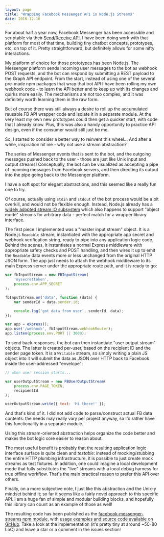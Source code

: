 ```yaml
---
layout: page
title: 'Wrapping Facebook Messenger API in Node.js Streams'
date: 2016-12-10
---
```


For about half a year now, Facebook Messenger has been accessible and scriptable via their [Send/Receive API](https://developers.facebook.com/docs/messenger-platform). I have been doing work with that platform for most of that time, building tiny chatbot concepts, prototypes, etc, on top of it. Pretty straightforward, but definitely allows for some nifty interactions.

My platform of choice for those prototypes has been Node.js. The Messenger platform sends incoming user messages to the bot as webhook POST requests, and the bot can respond by submitting a REST payload to the Graph API endpoint. From the start, instead of using one of the several pre-made npm packages that wrap that bot API I have been rolling my own webhook code - to learn the API better and to keep up with its changes and quirks more easily. The mechanisms are not too complex, and it was definitely worth learning them in the raw form.

But of course there was still always a desire to roll up the accumulated reusable FB API wrapper code and isolate it in a separate module. At the very least my own new prototypes could then get a quicker start, with code that I already know. Plus, this was also a handy opportunity to practice API design, even if the consumer would still just be me.

So, I started to consider a better way to reinvent this wheel... And after a while, inspiration hit me - why not use a stream abstraction?

The series of Messenger events that is sent to the bot, and the outgoing messages pushed back to the user - those are just like Unix input and output streams! Conceptually, the bot can be visualized as accepting a pipe of incoming messages from Facebook servers, and then directing its output into the pipe going back to the Messenger platform.

I have a soft spot for elegant abstractions, and this seemed like a really fun one to try.

Of course, actually using `stdin` and `stdout` of the bot process would be a bit overkill, and would not be flexible enough. Instead, Node.js already has a [widely adopted stream IO subsystem](https://github.com/substack/stream-handbook) which also happens to support "object mode" streams for arbitrary data - perfect match for a wrapper library interface.

The first piece I implemented was a "master input stream" object. It is a Node.js `Readable` stream, instantiated with the appropriate app secret and webhook verification string, ready to pipe into any application logic code. Behind the scenes, it instantiates a normal Express middleware with appropriate safety checks and POST handling, and then wires it up to emit the `Readable` data events more or less unchanged from the original HTTP JSON form. The app just needs to attach the webhook middleware to its main Express server under the appropriate route path, and it is ready to go:

```js
var fbInputStream = new FBInputStream(
    'mysecrettoken',
    process.env.APP_SECRET
);

fbInputStream.on('data', function (data) {
    var senderId = data.sender.id;

    console.log('got data from user', senderId, data);
});

var app = express();
app.use('/webhook', fbInputStream.webhookRouter);
app.listen(process.env.PORT || 3000);
```

To send back responses, the bot can then instantiate "user output stream" objects. The latter is created per-user, based on the recipient ID and the sender page token. It is a `Writable` stream, so simply writing a plain JS object into it will submit the data as JSON over HTTP back to Facebook inside the user-addressed "envelope":

```js
// when user session starts...

var userOutputStream = new FBUserOutputStream(
    process.env.PAGE_TOKEN,
    recipientId
);

userOutputStream.write({ text: 'Hi there!' });
```

And that's kind of it. I did not add code to parse/construct actual FB data contents: the needs may really vary per project anyway, so I'd rather have this functionality in a separate module.

Using this stream-oriented abstraction helps organize the code better and makes the bot logic core easier to reason about.

The most useful benefit is probably that the resulting application logic interface surface is quite clean and *testable*: instead of mocking/stubbing the entire HTTP plumbing infrastructure, it is possible to just create mock streams as test fixtures. In addition, one could imagine a local development mode that fully substitutes the "live" streams with a local debug harness for true offline workflow. That's the main practical reason to prefer this API over others.

Finally, on a more subjective note, I just like this abstraction and the Unix-y mindset behind it; so far it seems like a fairly novel approach to this specific API. I am a huge fan of simple and modular building blocks, and hopefully this library can count as an example of those as well!

The resulting code has been published as the [facebook-messenger-streams npm module](https://www.npmjs.com/package/facebook-messenger-streams), with [usage examples and source code available on GitHub](https://github.com/myplanet/facebook-messenger-streams). Take a look at the implementation (it's pretty tiny at around ~50-80 LoC) and leave a star or a comment in the issues section!
